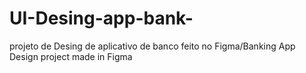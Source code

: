 # UI-Desing-app-bank-
projeto de Desing de aplicativo de banco feito no Figma/Banking App Design project made in Figma
